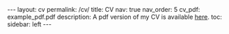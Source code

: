 <div style="display:none">
---
layout: page
permalink: /cv/
title: CV
nav: true
nav_order: 3
---
A pdf version of my CV is available <a href="../assets/pdf/CV-Zehua Wang.pdf" target="_blank">here</a>.
</div>
---
layout: cv
permalink: /cv/
title: CV
nav: true
nav_order: 5
cv_pdf: example_pdf.pdf
description: A pdf version of my CV is available <a href="../assets/pdf/CV-Zehua Wang.pdf" target="_blank">here</a>.
<!-- This is a description of the page. You can modify it in '_pages/cv.md'. You can also change or remove the top pdf download button. -->
toc:
  sidebar: left
---
